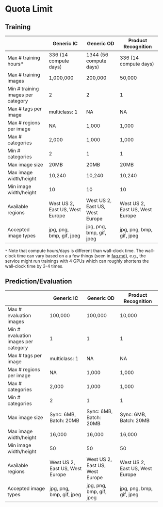 # Quota Limit

## Training

|                                    | Generic IC                      | Generic OD                      | Product Recognition             |
| ---------------------------------- | ------------------------------- | ------------------------------- | ------------------------------- |
| Max # training hours*              | 336 (14 compute days)           | 1344 (56 compute days)          | 336 (14 compute days)           |
| Max # training images              | 1,000,000                       | 200,000                         | 50,000                          |
| Min # training images per category | 2                               | 2                               | 1                               |
| Max # tags per image               | multiclass: 1                   | NA                              | NA                              |
| Max # regions per image            | NA                              | 1,000                           | 1,000                           |
| Max # categories                   | 2,000                           | 1,000                           | 1,000                           |
| Min # categories                   | 2                               | 1                               | 1                               |
| Max image size                     | 20MB                            | 20MB                            | 20MB                            |
| Max image width/height             | 10,240                          | 10,240                          | 10,240                          |
| Min image width/height             | 10                              | 10                              | 10                              |
| Available regions                  | West US 2, East US, West Europe | West US 2, East US, West Europe | West US 2, East US, West Europe |
| Accepted image types               | jpg, png, bmp, gif, jpeg        | jpg, png, bmp, gif, jpeg        | jpg, png, bmp, gif, jpeg        |

`*` Note that compute hours/days is different than wall-clock time. The wall-clock time can vary based on a a few things (seen in [faq.md](./faq.md#why-does-my-training-take-longershorter-than-my-specified-budget)), e.g., the service might run trainings with 4 GPUs which can roughly shortens the wall-clock time by 3-4 times.

## Prediction/Evaluation

|                                      | Generic IC                      | Generic OD                      | Product Recognition             |
| ------------------------------------ | ------------------------------- | ------------------------------- | ------------------------------- |
| Max # evaluation images              | 100,000                         | 100,000                         | 10,000                          |
| Min # evaluation images per category | 1                               | 1                               | 1                               |
| Max # tags per image                 | multiclass: 1                   | NA                              | NA                              |
| Max # regions per image              | NA                              | 1,000                           | 1,000                           |
| Max # categories                     | 2,000                           | 1,000                           | 1,000                           |
| Min # categories                     | 2                               | 1                               | 1                               |
| Max image size                       | Sync: 6MB, Batch: 20MB          | Sync: 6MB, Batch: 20MB          | Sync: 6MB, Batch: 20MB          |
| Max image width/height               | 16,000                          | 16,000                          | 16,000                          |
| Min image width/height               | 50                              | 50                              | 50                              |
| Available regions                    | West US 2, East US, West Europe | West US 2, East US, West Europe | West US 2, East US, West Europe |
| Accepted image types                 | jpg, png, bmp, gif, jpeg        | jpg, png, bmp, gif, jpeg        | jpg, png, bmp, gif, jpeg        |
